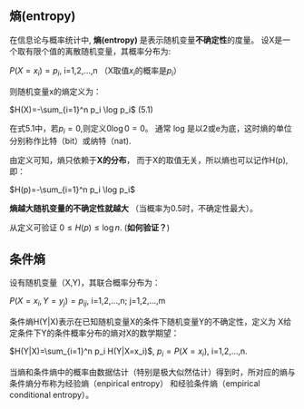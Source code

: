 ## 熵(entropy)
在信息论与概率统计中, **熵(entropy)** 是表示随机变量**不确定性**的度量。
设X是一个取有限个值的离散随机变量，其概率分布为:

$P(X=x_i)=p_i$, i=1,2,...,n （X取值$x_i$的概率是$p_i$）

则随机变量x的熵定义为：

$H(X)=-\sum_{i=1}^n p_i \log p_i$ (5.1)

在式5.1中，若$p_i=0$,则定义$0\log 0 =0$。 通常 log 是以2或e为底，这时熵的单位分别称作比特（bit）或纳特（nat).

由定义可知，熵只依赖于**X的分布**， 而于X的取值无关，所以熵也可以记作H(p),即：

$H(p)=-\sum_{i=1}^n p_i \log p_i$

**熵越大随机变量的不确定性就越大** （当概率为0.5时，不确定性最大）。

从定义可验证 $0\le H(p) \le \log n$. (**如何验证？**)

## 条件熵
设有随机变量（X,Y)，其联合概率分布为：

$P(X=x_i, Y=y_j)=p_{ij}$, i=1,2,...,n; j=1,2,...,m

条件熵H(Y|X)表示在已知随机变量X的条件下随机变量Y的不确定性，定义为 X给定条件下Y的条件概率分布的熵对X的数学期望：

$H(Y|X)=\sum_{i=1}^n p_i H(Y|X=x_i)$, $p_i = P(X=x_i)$, i=1,2,...,n.

当熵和条件熵中的概率由数据估计（特别是极大似然估计）得到时，所对应的熵与条件熵分布称为经验熵（enpirical entropy） 和经验条件熵（empirical conditional entropy）。

